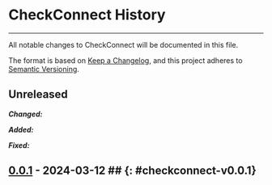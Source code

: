# CheckConnect History

---

All notable changes to CheckConnect will be documented in this file.

The format is based on
[Keep a Changelog](https://keepachangelog.com/en/1.0.0/), and this project
adheres to [Semantic Versioning](https://semver.org/spec/v2.0.0.html).

## Unreleased

**_Changed:_**

**_Added:_**

**_Fixed:_**

## [0.0.1](https://github.com/jmuelbert/checkconnect/releases/tag/checkconnect-v0.0.1) - 2024-03-12 ## {: #checkconnect-v0.0.1}
